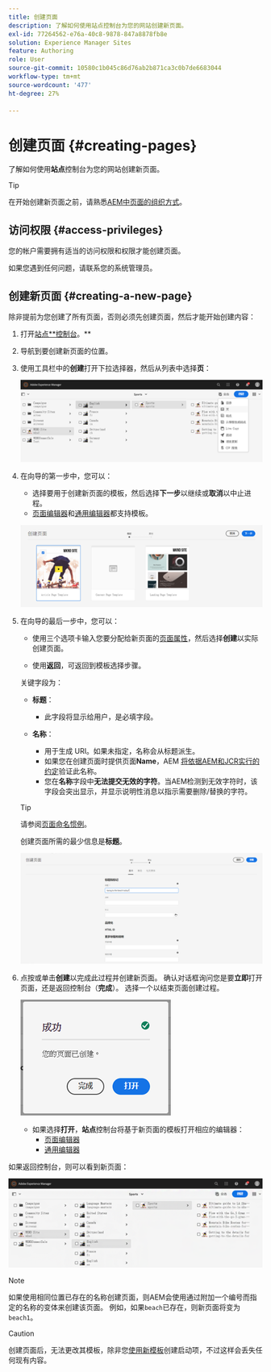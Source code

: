 ```yaml
---
title: 创建页面
description: 了解如何使用站点控制台为您的网站创建新页面。
exl-id: 77264562-e76a-40c8-9878-847a8878fb8e
solution: Experience Manager Sites
feature: Authoring
role: User
source-git-commit: 10580c1b045c86d76ab2b871ca3c0b7de6683044
workflow-type: tm+mt
source-wordcount: '477'
ht-degree: 27%

---
```



# 创建页面 {#creating-pages}

了解如何使用&#x200B;**站点**&#x200B;控制台为您的网站创建新页面。

>[!TIP]
>
>在开始创建新页面之前，请熟悉[AEM中页面的组织方式](/help/sites-cloud/authoring/sites-console/organizing-pages.md)。

## 访问权限 {#access-privileges}

您的帐户需要拥有适当的访问权限和权限才能创建页面。

如果您遇到任何问题，请联系您的系统管理员。

## 创建新页面 {#creating-a-new-page}

除非提前为您创建了所有页面，否则必须先创建页面，然后才能开始创建内容：

1. 打开[站点&#x200B;**控制台](/help/sites-cloud/authoring/sites-console/introduction.md)。**
1. 导航到要创建新页面的位置。
1. 使用工具栏中的&#x200B;**创建**&#x200B;打开下拉选择器，然后从列表中选择&#x200B;**页**：

   ![创建页面](/help/sites-cloud/authoring/assets/organizing-create-page.png)

1. 在向导的第一步中，您可以：

   * 选择要用于创建新页面的模板，然后选择&#x200B;**下一步**&#x200B;以继续或&#x200B;**取消**&#x200B;以中止进程。
   * [页面编辑器](/help/sites-cloud/authoring/page-editor/introduction.md)和[通用编辑器](/help/sites-cloud/authoring/universal-editor/templates.md)都支持模板。

   ![为新页面选择模板](/help/sites-cloud/authoring/assets/organizing-create-page-template.png)

1. 在向导的最后一步中，您可以：

   * 使用三个选项卡输入您要分配给新页面的[页面属性](/help/sites-cloud/authoring/sites-console/page-properties.md)，然后选择&#x200B;**创建**&#x200B;以实际创建页面。

   * 使用&#x200B;**返回**，可返回到模板选择步骤。

   关键字段为：

   * **标题**：

      * 此字段将显示给用户，是必填字段。

   * **名称**：

      * 用于生成 URI。如果未指定，名称会从标题派生。
      * 如果您在创建页面时提供页面&#x200B;**Name**，AEM [将依据AEM和JCR实行的约定](/help/implementing/developing/introduction/naming-conventions.md)验证此名称。
      * 您在&#x200B;**名称**&#x200B;字段中&#x200B;**无法提交无效的字符**。当AEM检测到无效字符时，该字段会突出显示，并显示说明性消息以指示需要删除/替换的字符。

   >[!TIP]
   >
   >请参阅[页面命名惯例](#page-naming-conventions)。

   创建页面所需的最少信息是&#x200B;**标题**。

   ![提供页面标题](/help/sites-cloud/authoring/assets/organizing-create-page-title.png)

1. 点按或单击&#x200B;**创建**&#x200B;以完成此过程并创建新页面。 确认对话框询问您是要&#x200B;**立即**&#x200B;打开页面，还是返回控制台（**完成**）。 选择一个以结束页面创建过程。

   ![页面创建成功](/help/sites-cloud/authoring/assets/organizing-create-page-success.png)

   * 如果选择&#x200B;**打开**，**站点**&#x200B;控制台将基于新页面的模板打开相应的编辑器：
      * [页面编辑器](/help/sites-cloud/authoring/page-editor/introduction.md)
      * [通用编辑器](/help/sites-cloud/authoring/universal-editor/authoring.md)

如果返回控制台，则可以看到新页面：

![生成的新页面](/help/sites-cloud/authoring/assets/organizing-create-page-result.png)

>[!NOTE]
>
>如果使用相同位置已存在的名称创建页面，则AEM会使用通过附加一个编号而指定的名称的变体来创建该页面。 例如，如果`beach`已存在，则新页面将变为`beach1`。

>[!CAUTION]
>
>创建页面后，无法更改其模板，除非您[使用新模板](/help/sites-cloud/authoring/launches/creating.md#create-launch-with-new-template)创建启动项，不过这样会丢失任何现有内容。
